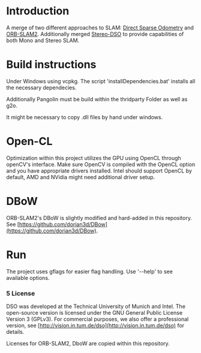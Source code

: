 # Introduction
A merge of two different approaches to SLAM: [Direct Sparse Odometry](http://vision.in.tum.de/dso) and [ORB-SLAM2](https://github.com/raulmur/ORB_SLAM2).
Additionally merged [Stereo-DSO](https://github.com/RonaldSun/VI-Stereo-DSO) to provide capabilities of both Mono and Stereo SLAM.

# Build instructions

Under Windows using vcpkg. The script 'installDependencies.bat' installs all the necessary dependecies.

Additionally Pangolin must be build within the thridparty Folder as well as g2o.

It might be necessary to copy .dll files by hand under windows.

# Open-CL

Optimization within this project utilizes the GPU using OpenCL through openCV's interface. Make sure OpenCV is compiled with the OpenCL option and you have appropriate drivers installed.
Intel should support OpenCL by default, AMD and NVidia might need additional driver setup.

# DBoW

ORB-SLAM2's DBoW is slightly modified and hard-added in this repository.
See [https://github.com/dorian3d/DBow](https://github.com/dorian3d/DBow).

# Run

The project uses gflags for easier flag handling. Use '--help' to see available options.



### 5 License
DSO was developed at the Technical University of Munich and Intel.
The open-source version is licensed under the GNU General Public License
Version 3 (GPLv3).
For commercial purposes, we also offer a professional version, see
[http://vision.in.tum.de/dso](http://vision.in.tum.de/dso) for
details.

Licenses for ORB-SLAM2, DboW are copied within this repository.

